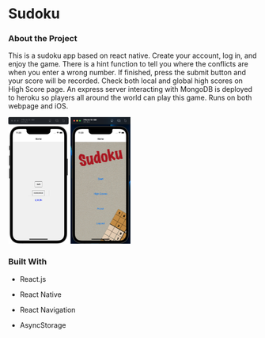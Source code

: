 # Sudoku



### About the Project

This is a sudoku app based on react native. Create your account, log in, and enjoy the game. There is a hint function to tell you where the conflicts are when you enter a wrong number. If finished, press the submit button and your score will be recorded. Check both local and global high scores on High Score page.  An express server interacting with MongoDB is deployed to heroku so players all around the world can play this game. Runs on both webpage and iOS.

<img src="https://github.com/GodDamnGitHub/Sudoku/blob/CPA5/img/e01.png?raw=true" style="zoom: 25%;" />

<img src="https://github.com/GodDamnGitHub/Sudoku/blob/CPA5/img/e02.png?raw=true" style="zoom:  25%;" />



### Built With

- React.js

- React Native

- React Navigation

- AsyncStorage 



  



